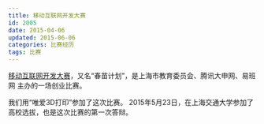 ```yaml
---
title: 移动互联网开发大赛
id: 2005
date: 2015-04-06
updated: 2015-06-06
categories: 比赛经历
tags: 比赛
---
```


[移动互联网开发大赛](http://sh.qq.com/zhuanti/edu_zt/hlwkfds.htm)，又名“春苗计划”，是上海市教育委员会、腾讯大申网、易班网 主办的一场创业比赛。
<!--more-->

我们用“唯爱3D打印”参加了这次比赛。
2015年5月23日，在上海交通大学参加了高校选拔，也是这次比赛的第一次答辩。
